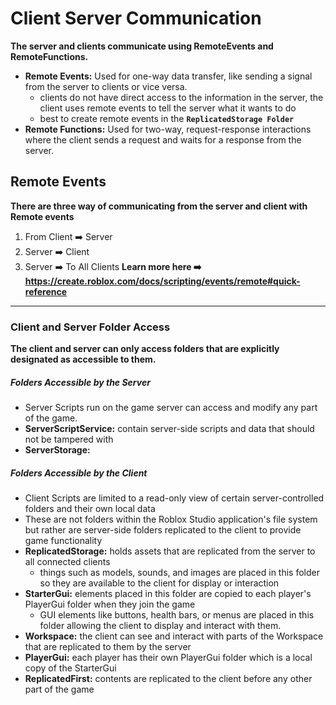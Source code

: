 # Client Server Communication
**The server and clients communicate using RemoteEvents and RemoteFunctions.**
- **Remote Events:** Used for one-way data transfer, like sending a signal from the server to clients or vice versa.
    - clients do not have direct access to the information in the server, the client uses remote events
    to tell the server what it wants to do 
    - best to create remote events in the **`ReplicatedStorage Folder`**
- **Remote Functions:** Used for two-way, request-response interactions where the client sends a request and waits for a response from the server. 

## Remote Events
**There are three way of communicating from the server and client with Remote events**
1. From Client ➡️ Server
2. Server ➡️ Client
3. Server ➡️ To All Clients
**Learn more here ➡️ https://create.roblox.com/docs/scripting/events/remote#quick-reference**
____________________________________________________________________

### Client and Server Folder Access
**The client and server can only access folders that are explicitly designated as accessible to them.**

#####  Folders Accessible by the Server
- Server Scripts run on the game server can access and modify any part of the game. 
- **ServerScriptService:** contain server-side scripts and data that should not be tampered with
- **ServerStorage:**

##### Folders Accessible by the Client
- Client Scripts are limited to a read-only view of certain server-controlled folders and their own local data
- These are not folders within the Roblox Studio application's file system but rather are server-side folders replicated to the client to provide game functionality
- **ReplicatedStorage:** holds assets that are replicated from the server to all connected clients
    - things such as models, sounds, and images are placed in this folder so they are available to the client for display or interaction
- **StarterGui:** elements placed in this folder are copied to each player's PlayerGui folder when they join the game
    - GUI elements like buttons, health bars, or menus are placed in this folder allowing the client to display and interact with them. 
- **Workspace:** the client can see and interact with parts of the Workspace that are replicated to them by the server
- **PlayerGui:** each player has their own PlayerGui folder which is a local copy of the StarterGui 
- **ReplicatedFirst:** contents are replicated to the client before any other part of the game


